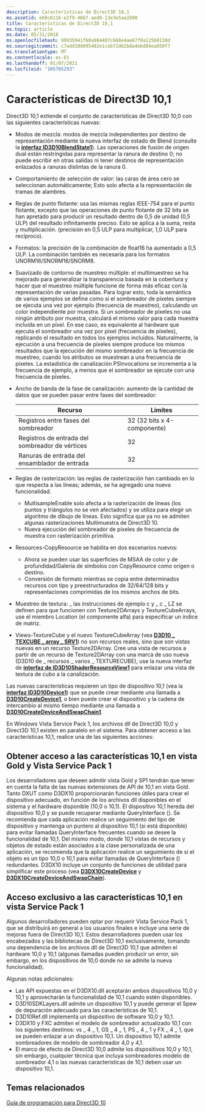 ```yaml
---
description: Características de Direct3D 10,1
ms.assetid: e60c6116-e2f9-46b7-aed8-13e3e5ae2b90
title: Características de Direct3D 10,1
ms.topic: article
ms.date: 05/31/2018
ms.openlocfilehash: 99935941f60a984407c688e4ae67f0a125b0130d
ms.sourcegitcommit: c7add10d695482e1ceb72d62b8a4ebd84ea050f7
ms.translationtype: MT
ms.contentlocale: es-ES
ms.lasthandoff: 01/07/2021
ms.locfileid: "105705293"
---
```

# <a name="direct3d-101-features"></a>Características de Direct3D 10,1

Direct3D 10,1 extiende el conjunto de características de Direct3D 10,0 con las siguientes características nuevas:

-   Modos de mezcla: modos de mezcla independientes por destino de representación mediante la nueva interfaz de estado de Blend (consulte la [**interfaz ID3D10BlendState1**](/windows/desktop/api/D3D10_1/nn-d3d10_1-id3d10blendstate1)). Las operaciones de fusión de origen dual están restringidas para representar la ranura de destino 0; no puede escribir en otras salidas ni tener destinos de representación enlazados a ranuras distintas de la ranura 0.
-   Comportamiento de selección de valor: las caras de área cero se seleccionan automáticamente; Esto solo afecta a la representación de tramas de alambres.
-   Reglas de punto flotante: usa las mismas reglas IEEE-754 para el punto flotante, excepto que las operaciones de punto flotante de 32 bits se han apretado para producir un resultado dentro de 0,5 de unidad (0,5 ULP) del resultado infinitamente preciso. Esto se aplica a la suma, resta y multiplicación. (precisión en 0,5 ULP para multiplicar, 1,0 ULP para recíproco).
-   Formatos: la precisión de la combinación de float16 ha aumentado a 0,5 ULP. La combinación también es necesaria para los formatos UNORM16/SNORM16/SNORM8.
-   Suavizado de contorno de muestreo múltiple: el multimuestreo se ha mejorado para generalizar la transparencia basada en la cobertura y hacer que el muestreo múltiple funcione de forma más eficaz con la representación de varias pasadas. Para lograr esto, toda la semántica de varios ejemplos se define como si el sombreador de píxeles siempre se ejecuta una vez por ejemplo (frecuencia de muestreo), calculando un color independiente por muestra. Si un sombreador de píxeles no usa ningún atributo por muestra, calculará el mismo valor para cada muestra incluida en un píxel. En ese caso, es equivalente al hardware que ejecuta el sombreador una vez por píxel (frecuencia de píxeles), replicando el resultado en todos los ejemplos incluidos. Naturalmente, la ejecución a una frecuencia de píxeles siempre produce los mismos resultados que la ejecución del mismo sombreador en la frecuencia de muestreo, cuando los atributos se muestrean a una frecuencia de píxeles. La estadística de canalización PSInvocations se incrementa a la frecuencia de ejemplo, a menos que el sombreador se ejecute con una frecuencia de píxeles.
-   Ancho de banda de la fase de canalización: aumento de la cantidad de datos que se pueden pasar entre fases del sombreador: 

    | Recurso                        | Límites                    |
    |---------------------------------|---------------------------|
    | Registros entre fases del sombreador | 32 (32 bits x 4-componente) |
    | Registros de entrada del sombreador de vértices   | 32                        |
    | Ranuras de entrada del ensamblador de entrada     | 32                        |

    

     

-   Reglas de rasterización: las reglas de rasterización han cambiado en lo que respecta a las líneas; además, se ha agregado una nueva funcionalidad.
    -   MultisampleEnable solo afecta a la rasterización de líneas (los puntos y triángulos no se ven afectados) y se utiliza para elegir un algoritmo de dibujo de líneas. Esto significa que ya no se admiten algunas rasterizaciones Multimuestra de Direct3D 10.
    -   Nueva ejecución del sombreador de píxeles de frecuencia de muestra con rasterización primitiva.
-   Resources-CopyResource se habilita en dos escenarios nuevos:
    -   Ahora se pueden usar las superficies de MSAA de color y de profundidad/Galería de símbolos con CopyResource como origen o destino.
    -   Conversión de formato mientras se copia entre determinados recursos con tipo y preestructurados de 32/64/128 bits y representaciones comprimidas de los mismos anchos de bits.
-   Muestreo de textura: \_ las instrucciones de ejemplo c y \_ c \_ LZ se definen para que funcionen con Texture2DArrays y TextureCubeArrays, use el miembro Location (el componente alfa) para especificar un índice de matriz.
-   Views-TextureCube y el nuevo TextureCubeArray (vea [**D3D10 \_ TEXCUBE \_ array \_ SRV1**](/windows/desktop/api/d3d10_1/ns-d3d10_1-d3d10_texcube_array_srv1)) no son recursos reales, sino que son vistas nuevas en un recurso Texture2DArray. Cree una vista de recursos a partir de un recurso de Texture2DArray con una marca de uso nueva (D3D10 de \_ recursos \_ varios \_ TEXTURECUBE), use la nueva interfaz de [**interfaz de ID3D10ShaderResourceView1**](/windows/desktop/api/d3d10_1/nn-d3d10_1-id3d10shaderresourceview1) para enlazar una vista de textura de cubo a la canalización.

Las nuevas características requieren un tipo de dispositivo 10,1 (vea la [**interfaz ID3D10Device1**](/windows/desktop/api/D3D10_1/nn-d3d10_1-id3d10device1)) que se puede crear mediante una llamada a [**D3D10CreateDevice1**](/windows/desktop/api/D3D10_1/nf-d3d10_1-d3d10createdevice1), o bien puede crear el dispositivo y la cadena de intercambio al mismo tiempo mediante una llamada a [**D3D10CreateDeviceAndSwapChain1**](/windows/desktop/api/D3D10_1/nf-d3d10_1-d3d10createdeviceandswapchain1).

En Windows Vista Service Pack 1, los archivos dll de Direct3D 10,0 y Direct3D 10,1 existen en paralelo en el sistema. Para obtener acceso a las características 10,1, realice una de las siguientes acciones:

## <a name="accessing-101-features-on-vista-gold-and-vista-service-pack-1"></a>Obtener acceso a las características 10,1 en vista Gold y Vista Service Pack 1

Los desarrolladores que deseen admitir vista Gold y SP1 tendrán que tener en cuenta la falta de las nuevas extensiones de API de 10,1 en vista Gold. Tanto DXUT como D3DX10 proporcionarán funciones útiles para crear el dispositivo adecuado, en función de los archivos dll disponibles en el sistema y el hardware disponible (10,0 o 10,1). El dispositivo 10,1 hereda del dispositivo 10,0 y se puede recuperar mediante QueryInterface (). Se recomienda que cada aplicación realice un seguimiento del tipo de dispositivo y mantenga un puntero al dispositivo 10,1 (si está disponible) para evitar llamadas QueryInterface frecuentes cuando se desee la funcionalidad de 10,1. Del mismo modo, donde 10,1 vistas de recursos y objetos de estado están asociados a la clase personalizada de una aplicación, se recomienda que la aplicación realice un seguimiento de si el objeto es un tipo 10,0 o 10,1 para evitar llamadas de QueryInterface () redundantes. D3DX10 incluye un conjunto de funciones de utilidad para simplificar este proceso (vea [**D3DX10CreateDevice**](d3dx10createdevice.md) y [**D3DX10CreateDeviceAndSwapChain**](d3dx10createdeviceandswapchain.md)).

## <a name="accessing-101-features-on-vista-service-pack-1-exclusively"></a>Acceso exclusivo a las características 10,1 en vista Service Pack 1

Algunos desarrolladores pueden optar por requerir Vista Service Pack 1, que se distribuirá en general a los usuarios finales e incluye una serie de mejoras fuera de Direct3D 10,1. Estos desarrolladores pueden usar los encabezados y las bibliotecas de Direct3D 10,1 exclusivamente, tomando una dependencia de los archivos dll de Direct3D 10,1 que admiten el hardware 10,0 y 10,1 (algunas llamadas pueden producir un error, sin embargo, en los dispositivos de 10,0 donde no se admite la nueva funcionalidad).

Algunas notas adicionales:

-   Las API expuestas en el D3DX10.dll aceptarán ambos dispositivos 10,0 y 10,1 y aprovecharán la funcionalidad de 10,1 cuando estén disponibles.
-   D3D10SDKLayers.dll admite un dispositivo 10,1 y puede generar el Spew de depuración adecuado para las características de 10,1.
-   D3D10Ref.dll implementa un dispositivo de software 10,0 y 10,1.
-   D3DX10 y FXC admiten el modelo de sombreador actualizado 10,1 con los siguientes destinos: vs \_ 4 \_ 1, GS \_ 4 \_ 1, PS \_ 4 \_ 1 y FX \_ 4 \_ 1, que se pueden enlazar a un dispositivo 10,1. Un dispositivo 10,1 admite sombreadores de modelo de sombreador 4,0 y 4,1.
-   El marco de efecto de Direct3D 10,0 admite los dispositivos 10,0 y 10,1, sin embargo, cualquier técnica que incluya sombreadores modelo de sombreador 4,1 o las nuevas características de 10,1 deben usar un dispositivo 10,1.

## <a name="related-topics"></a>Temas relacionados

<dl> <dt>

[Guía de programación para Direct3D 10](d3d10-graphics-programming-guide.md)
</dt> </dl>

 

 



